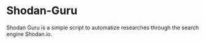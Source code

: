# Shodan-Guru
Shodan Guru is a simple script to automatize researches through the search engine Shodan.io.
